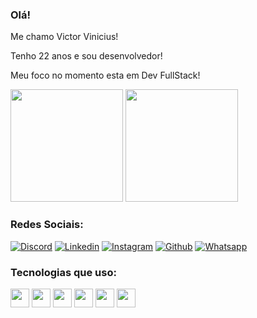 ### Olá!

Me chamo Victor Vinicius!

Tenho 22 anos e sou desenvolvedor!

Meu foco no momento esta em Dev FullStack!

<div>

 <img height="180em" src="https://github-readme-stats.vercel.app/api?username=VictorViniciusB&show_icons=true&theme=tokyonight"/>
 <img height="180em" src="https://github-readme-stats.vercel.app/api/top-langs/?username=VictorViniciusB&layout=compact&theme=tokyonight"/>
</div>

### Redes Sociais:

[![Discord](https://img.shields.io/badge/Discord-7289DA?style=for-the-badge&logo=discord&logoColor=white)](https://discord.com/channels/380553484379881473/380553484379881475)
[![Linkedin](https://img.shields.io/badge/LinkedIn-0077B5?style=for-the-badge&logo=linkedin&logoColor=white)](https://www.linkedin.com/in/victor-vinicius-9b0765263/)
[![Instagram](https://img.shields.io/badge/Instagram-E4405F?style=for-the-badge&logo=instagram&logoColor=white)](https://www.instagram.com/vtlbr1/)
[![Github](https://img.shields.io/badge/GitHub-100000?style=for-the-badge&logo=github&logoColor=white)](https://github.com/VictorViniciusB)
[![Whatsapp](https://img.shields.io/badge/WhatsApp-25D366?style=for-the-badge&logo=whatsapp&logoColor=white)](https://wa.me/5561981119726)


### Tecnologias que uso:

<div>
<img align="centeer" alt"Victor-html" height="30" widht"40" src="https://cdn.jsdelivr.net/gh/devicons/devicon/icons/html5/html5-original.svg"/>
<img align="centeer" alt"Victor-html" height="30" widht"40" src="https://cdn.jsdelivr.net/gh/devicons/devicon/icons/css3/css3-original.svg"/>
<img align="centeer" alt"Victor-html" height="30" widht"40" src="https://cdn.jsdelivr.net/gh/devicons/devicon/icons/javascript/javascript-original.svg"/>
<img align="centeer" alt"Victor-html" height="30" widht"40" src="https://cdn.jsdelivr.net/gh/devicons/devicon/icons/nodejs/nodejs-original.svg"/>
<img align="centeer" alt"Victor-html" height="30" widht"40" src="https://cdn.jsdelivr.net/gh/devicons/devicon/icons/react/react-original.svg"/>
<img align="centeer" alt"Victor-html" height="30" widht"40" src="https://cdn.jsdelivr.net/gh/devicons/devicon/icons/figma/figma-original.svg"/>

</div>



